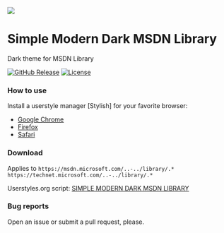 ![](https://userstyles.org/style_screenshots/131684_after.jpeg?r=1477569928) 

# Simple Modern Dark MSDN Library
Dark theme for MSDN Library

[![GitHub Release](https://img.shields.io/badge/Build-1.3-green.svg)](https://github.com/zeeex/Simple-Modern-Dark-MSDN-Library/releases) 
[![License](https://img.shields.io/badge/License-MIT%20License-red.svg)](https://github.com/zeeex/Simple-Modern-Dark-MSDN-Library/blob/master/LICENSE)

### How to use
Install a userstyle manager [Stylish] for your favorite browser:

- [Google Chrome](https://chrome.google.com/webstore/detail/stylish/fjnbnpbmkenffdnngjfgmeleoegfcffe?hl=en)
- [Firefox](https://addons.mozilla.org/en-US/firefox/addon/stylish/)
- [Safari](http://sobolev.us/stylish)

### Download
Applies to `https://msdn.microsoft.com/..-../library/.*` 
`https://technet.microsoft.com/..-../library/.*`

Userstyles.org script: [SIMPLE MODERN DARK MSDN LIBRARY](https://userstyles.org/styles/131684/simple-modern-dark-msdn-library)

### Bug reports

Open an issue or submit a pull request, please.
